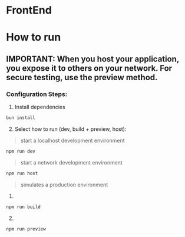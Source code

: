 # FrontEnd

# How to run
## **IMPORTANT**: When you host your application, you expose it to others on your network. For secure testing, use the preview method.

### Configuration Steps:
1. Install dependencies
```bash
bun install
```

2. Select how to run (dev, build + preview, host):

>start a localhost development environment
```bash
npm run dev
```

>start a network development environment

```bash
npm run host
```

>simulates a production environment

1. 
```bash
npm run build
```
2. 
```bash
npm run preview
```
